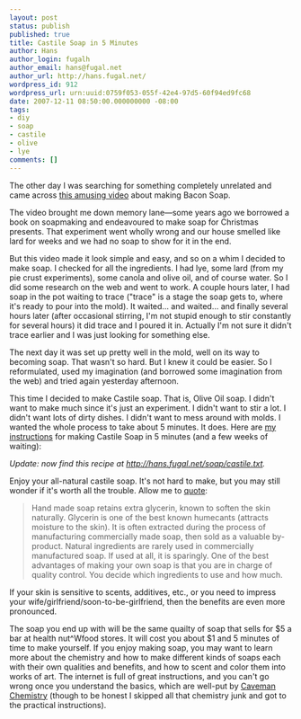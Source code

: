 ```yaml
---
layout: post
status: publish
published: true
title: Castile Soap in 5 Minutes
author: Hans
author_login: fugalh
author_email: hans@fugal.net
author_url: http://hans.fugal.net/
wordpress_id: 912
wordpress_url: urn:uuid:0759f053-055f-42e4-97d5-60f94ed9fc68
date: 2007-12-11 08:50:00.000000000 -08:00
tags:
- diy
- soap
- castile
- olive
- lye
comments: []
---
```

<p>The other day I was searching for something completely unrelated and came across <a href="http://www.instructables.com/id/How-to-Make-Bacon-Soap/">this amusing video</a> about making Bacon Soap. </p>

<p>The video brought me down memory lane—some years ago we borrowed a book on soapmaking and endeavoured to make soap for Christmas presents. That experiment went wholly wrong and our house smelled like lard for weeks and we had no soap to show for it in the end.</p>

<p>But this video made it look simple and easy, and so on a whim I decided to make soap. I checked for all the ingredients. I had lye, some lard (from my pie crust experiments), some canola and olive oil, and of course water. So I did some research on the web and went to work. A couple hours later, I had soap in the pot waiting to trace ("trace" is a stage the soap gets to, where it's ready to pour into the mold). It waited… and waited… and finally several hours later (after occasional stirring, I'm not stupid enough to stir constantly for several hours) it did trace and I poured it in. Actually I'm not sure it didn't trace earlier and I was just looking for something else.</p>

<p>The next day it was set up pretty well in the mold, well on its way to becoming soap. That wasn't so hard. But I knew it could be easier. So I reformulated, used my imagination (and borrowed some imagination from the web) and tried again yesterday afternoon.</p>

<p>This time I decided to make Castile soap. That is, Olive Oil soap. I didn't want to make much since it's just an experiment. I didn't want to stir a lot. I didn't want lots of dirty dishes. I didn't want to mess around with molds. I wanted the whole process to take about 5 minutes. It does. Here are <a href="http://hans.fugal.net/castile.txt">my instructions</a> for making Castile Soap in 5 minutes (and a few weeks of waiting):</p>

<p><em>Update: now find this recipe at <a href="http://hans.fugal.net/soap/castile.txt">http://hans.fugal.net/soap/castile.txt</a>.</em></p>

<p>Enjoy your all-natural castile soap. It's not hard to make, but you may still wonder if it's worth all the trouble. Allow me to <a href="http://www.cranberrylane.com/soapmaking.htm">quote</a>:</p>

<blockquote>
    <p>Hand made soap retains extra glycerin, known to soften the skin naturally. Glycerin is one of the best known humecants (attracts moisture to the skin). It is often extracted during the process of manufacturing commercially made soap, then sold as a valuable by-product. Natural ingredients are rarely used in commercially manufactured soap. If used at all, it is sparingly. One of the best advantages of making your own soap is that you are in charge of quality control. You decide which ingredients to use and how much.</p>
</blockquote>

<p>If your skin is sensitive to scents, additives, etc., or you need to impress your wife/girlfriend/soon-to-be-girlfriend, then the benefits are even more pronounced.</p>

<p>The soap you end up with will be the same quailty of soap that sells for $5 a bar at health nut^Wfood stores. It will cost you about $1 and 5 minutes of time to make yourself. If you enjoy making soap, you may want to learn more about the chemistry and how to make different kinds of soaps each with their own qualities and benefits, and how to scent and color them into works of art. The internet is full of great instructions, and you can't go wrong once you understand the basics, which are well-put by <a href="http://cavemanchemistry.com/oldcave/projects/soap/">Caveman Chemistry</a> (though to be honest I skipped all that chemistry junk and got to the practical instructions). </p>
